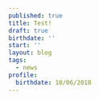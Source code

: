 ```yaml
---
published: true
title: Test!
draft: true
birthdate: ''
start: ''
layout: blog
tags:
  - news
profile:
  birthdate: 10/06/2018
---
```


